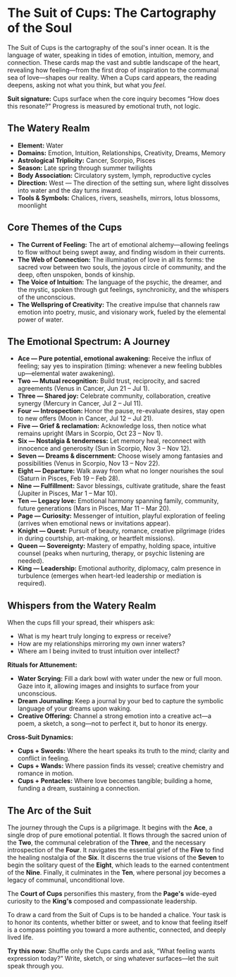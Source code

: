 # The Suit of Cups: The Cartography of the Soul

The Suit of Cups is the cartography of the soul's inner ocean. It is the language of water, speaking in tides of emotion, intuition, memory, and connection. These cards map the vast and subtle landscape of the heart, revealing how feeling—from the first drop of inspiration to the communal sea of love—shapes our reality. When a Cups card appears, the reading deepens, asking not what you think, but what you *feel*.

**Suit signature:** Cups surface when the core inquiry becomes “How does this resonate?” Progress is measured by emotional truth, not logic.

## The Watery Realm

- **Element:** Water
- **Domains:** Emotion, Intuition, Relationships, Creativity, Dreams, Memory
- **Astrological Triplicity:** Cancer, Scorpio, Pisces
- **Season:** Late spring through summer twilights
- **Body Association:** Circulatory system, lymph, reproductive cycles
- **Direction:** West — The direction of the setting sun, where light dissolves into water and the day turns inward.
- **Tools & Symbols:** Chalices, rivers, seashells, mirrors, lotus blossoms, moonlight

## Core Themes of the Cups

*   **The Current of Feeling:** The art of emotional alchemy—allowing feelings to flow without being swept away, and finding wisdom in their currents.
*   **The Web of Connection:** The illumination of love in all its forms: the sacred vow between two souls, the joyous circle of community, and the deep, often unspoken, bonds of kinship.
*   **The Voice of Intuition:** The language of the psychic, the dreamer, and the mystic, spoken through gut feelings, synchronicity, and the whispers of the unconscious.
*   **The Wellspring of Creativity:** The creative impulse that channels raw emotion into poetry, music, and visionary work, fueled by the elemental power of water.

## The Emotional Spectrum: A Journey

*   **Ace — Pure potential, emotional awakening:** Receive the influx of feeling; say yes to inspiration (timing: whenever a new feeling bubbles up—elemental water awakening).  
*   **Two — Mutual recognition:** Build trust, reciprocity, and sacred agreements (Venus in Cancer, Jun 21 – Jul 1).  
*   **Three — Shared joy:** Celebrate community, collaboration, creative synergy (Mercury in Cancer, Jul 2 – Jul 11).  
*   **Four — Introspection:** Honor the pause, re-evaluate desires, stay open to new offers (Moon in Cancer, Jul 12 – Jul 21).  
*   **Five — Grief & reclamation:** Acknowledge loss, then notice what remains upright (Mars in Scorpio, Oct 23 – Nov 1).  
*   **Six — Nostalgia & tenderness:** Let memory heal, reconnect with innocence and generosity (Sun in Scorpio, Nov 3 – Nov 12).  
*   **Seven — Dreams & discernment:** Choose wisely among fantasies and possibilities (Venus in Scorpio, Nov 13 – Nov 22).  
*   **Eight — Departure:** Walk away from what no longer nourishes the soul (Saturn in Pisces, Feb 19 – Feb 28).  
*   **Nine — Fulfillment:** Savor blessings, cultivate gratitude, share the feast (Jupiter in Pisces, Mar 1 – Mar 10).  
*   **Ten — Legacy love:** Emotional harmony spanning family, community, future generations (Mars in Pisces, Mar 11 – Mar 20).  
*   **Page — Curiosity:** Messenger of intuition, playful exploration of feeling (arrives when emotional news or invitations appear).  
*   **Knight — Quest:** Pursuit of beauty, romance, creative pilgrimage (rides in during courtship, art-making, or heartfelt missions).  
*   **Queen — Sovereignty:** Mastery of empathy, holding space, intuitive counsel (peaks when nurturing, therapy, or psychic listening are needed).  
*   **King — Leadership:** Emotional authority, diplomacy, calm presence in turbulence (emerges when heart-led leadership or mediation is required).

## Whispers from the Watery Realm

When the cups fill your spread, their whispers ask:

*   What is my heart truly longing to express or receive?
*   How are my relationships mirroring my own inner waters?
*   Where am I being invited to trust intuition over intellect?

**Rituals for Attunement:**

*   **Water Scrying:** Fill a dark bowl with water under the new or full moon. Gaze into it, allowing images and insights to surface from your unconscious.
*   **Dream Journaling:** Keep a journal by your bed to capture the symbolic language of your dreams upon waking.
*   **Creative Offering:** Channel a strong emotion into a creative act—a poem, a sketch, a song—not to perfect it, but to honor its energy.

**Cross-Suit Dynamics:**

*   **Cups + Swords:** Where the heart speaks its truth to the mind; clarity and conflict in feeling.
*   **Cups + Wands:** Where passion finds its vessel; creative chemistry and romance in motion.
*   **Cups + Pentacles:** Where love becomes tangible; building a home, funding a dream, sustaining a connection.

## The Arc of the Suit

The journey through the Cups is a pilgrimage. It begins with the **Ace**, a single drop of pure emotional potential. It flows through the sacred union of the **Two**, the communal celebration of the **Three**, and the necessary introspection of the **Four**. It navigates the essential grief of the **Five** to find the healing nostalgia of the **Six**. It discerns the true visions of the **Seven** to begin the solitary quest of the **Eight**, which leads to the earned contentment of the **Nine**. Finally, it culminates in the **Ten**, where personal joy becomes a legacy of communal, unconditional love.

The **Court of Cups** personifies this mastery, from the **Page's** wide-eyed curiosity to the **King's** composed and compassionate leadership.

To draw a card from the Suit of Cups is to be handed a chalice. Your task is to honor its contents, whether bitter or sweet, and to know that feeling itself is a compass pointing you toward a more authentic, connected, and deeply lived life.

**Try this now:** Shuffle only the Cups cards and ask, “What feeling wants expression today?” Write, sketch, or sing whatever surfaces—let the suit speak through you.
